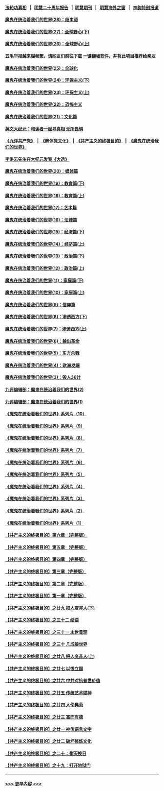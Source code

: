 #### [法轮功真相](https://github.com/gfw-breaker/truth/blob/master/README.md?t=0) &nbsp;&nbsp;|&nbsp;&nbsp; [明慧二十周年报告](https://github.com/gfw-breaker/mh-reports/blob/master/README.md?t=0) &nbsp;&nbsp;|&nbsp;&nbsp;[明慧期刊](https://github.com/gfw-breaker/mh-qikan) &nbsp;&nbsp;|&nbsp;&nbsp; [明慧海外之窗](https://github.com/gfw-breaker/mh-news/blob/master/README.md?t=0) &nbsp;&nbsp;|&nbsp;&nbsp; [神韵特别报道](https://github.com/gfw-breaker/mh-news/blob/master/shenyun.md?t=0)
#### [魔鬼在统治着我们的世界(28)：结束语](../pages/nsc422/n10936246.md?t=07041501) 
#### [魔鬼在统治着我们的世界(27)：全球野心(下)](../pages/nsc422/n10928319.md?t=07041501) 
#### [魔鬼在统治着我们的世界(26)：全球野心(上)](../pages/nsc422/n10900318.md?t=07041501) 
#### 五毛举报越来越频繁，请网友们前往下载 [一键翻墙软件](https://github.com/gfw-breaker/ssr-accounts)，并将此项目推荐给亲友
#### [魔鬼在统治着我们的世界(25)：全球化](../pages/nsc422/n10788205.md?t=07041501) 
#### [魔鬼在统治着我们的世界(24)：环保主义(下)](../pages/nsc422/n10695307.md?t=07041501) 
#### [魔鬼在统治着我们的世界(23)：环保主义(上)](../pages/nsc422/n10688613.md?t=07041501) 
#### [魔鬼在统治着我们的世界(22)：恐怖主义](../pages/nsc422/n10614727.md?t=07041501) 
#### [魔鬼在统治着我们的世界(21)：文化篇](../pages/nsc422/n10597706.md?t=07041501) 
#### [英文大纪元：和读者一起寻真相 无所畏惧](../pages/nsc422/n12542027.md?t=07041501) 
#### [《九评共产党》](https://github.com/begood0513/9ping.md/blob/master/README.md) &nbsp;|&nbsp; [《解体党文化》](../../../../jtdwh.md/blob/master/README.md)  &nbsp;|&nbsp; [《共产主义的终极目的》](../../../../gczydzjmd.md/blob/master/README.md) &nbsp;|&nbsp; [《魔鬼在统治我们的世界》](../../../../mgztzwmdsj.md/blob/master/README.md) 
#### [李洪志先生在大纪元发表《大选》](../pages/nsc422/n12534746.md?t=07041501) 
#### [魔鬼在统治着我们的世界(20)：媒体篇](../pages/nsc422/n10586579.md?t=07041501) 
#### [魔鬼在统治着我们的世界(19)：教育篇(下)](../pages/nsc422/n10564808.md?t=07041501) 
#### [魔鬼在统治着我们的世界(18)：教育篇(上)](../pages/nsc422/n10526970.md?t=07041501) 
#### [魔鬼在统治着我们的世界(17)：艺术篇](../pages/nsc422/n10499093.md?t=07041501) 
#### [魔鬼在统治着我们的世界(16)：法律篇](../pages/nsc422/n10485969.md?t=07041501) 
#### [魔鬼在统治着我们的世界(15)：经济篇(下)](../pages/nsc422/n10469975.md?t=07041501) 
#### [魔鬼在统治着我们的世界(14)：经济篇(上)](../pages/nsc422/n10457370.md?t=07041501) 
#### [魔鬼在统治着我们的世界(13)：政治篇(下)](../pages/nsc422/n10448270.md?t=07041501) 
#### [魔鬼在统治着我们的世界(12)：政治篇(上)](../pages/nsc422/n10444576.md?t=07041501) 
#### [魔鬼在统治着我们的世界(11)：家庭篇(下)](../pages/nsc422/n10440961.md?t=07041501) 
#### [魔鬼在统治着我们的世界(10)：家庭篇(上)](../pages/nsc422/n10435448.md?t=07041501) 
#### [魔鬼在统治着我们的世界(9)：信仰篇](../pages/nsc422/n10432159.md?t=07041501) 
#### [魔鬼在统治着我们的世界(8)：渗透西方(下)](../pages/nsc422/n10429603.md?t=07041501) 
#### [魔鬼在统治着我们的世界(7)：渗透西方(上)](../pages/nsc422/n10426013.md?t=07041501) 
#### [魔鬼在统治着我们的世界(6)：输出革命](../pages/nsc422/n10421536.md?t=07041501) 
#### [魔鬼在统治着我们的世界(5)：东方杀戮](../pages/nsc422/n10417707.md?t=07041501) 
#### [魔鬼在统治着我们的世界(4)：欧洲发端](../pages/nsc422/n10414890.md?t=07041501) 
#### [魔鬼在统治着我们的世界(3)：毁人36计](../pages/nsc422/n10411583.md?t=07041501) 
#### [九评编辑部：魔鬼在统治着我们的世界(2)](../pages/nsc422/n10410036.md?t=07041501) 
#### [九评编辑部：魔鬼在统治着我们的世界(1)](../pages/nsc422/n10406825.md?t=07041501) 
#### [《魔鬼在统治着我们的世界》系列片（10）](../pages/nsc422/n12292670.md?t=07041501) 
#### [《魔鬼在统治着我们的世界》系列片（9）](../pages/nsc422/n12290859.md?t=07041501) 
#### [《魔鬼在统治着我们的世界》系列片（8）](../pages/nsc422/n12287445.md?t=07041501) 
#### [《魔鬼在统治着我们的世界》系列片（7）](../pages/nsc422/n12283425.md?t=07041501) 
#### [《魔鬼在统治着我们的世界》系列片（6）](../pages/nsc422/n12282314.md?t=07041501) 
#### [《魔鬼在统治着我们的世界》系列片（5）](../pages/nsc422/n12281419.md?t=07041501) 
#### [《魔鬼在统治着我们的世界》系列片（4）](../pages/nsc422/n12274024.md?t=07041501) 
#### [《魔鬼在统治着我们的世界》系列片（3）](../pages/nsc422/n12271322.md?t=07041501) 
#### [《魔鬼在统治着我们的世界》系列片（2）](../pages/nsc422/n12269049.md?t=07041501) 
#### [《魔鬼在统治着我们的世界》系列片（1）](../pages/nsc422/n12267575.md?t=07041501) 
#### [【共产主义的终极目的】第六章 （完整版）](../pages/nsc422/n11428913.md?t=07041501) 
#### [【共产主义的终极目的】第五章 （完整版）](../pages/nsc422/n11428912.md?t=07041501) 
#### [【共产主义的终极目的】第四章 （完整版）](../pages/nsc422/n11428907.md?t=07041501) 
#### [【共产主义的终极目的】第三章（完整版）](../pages/nsc422/n11428848.md?t=07041501) 
#### [【共产主义的终极目的】第二章（完整版）](../pages/nsc422/n11428831.md?t=07041501) 
#### [【共产主义的终极目的】第一章（完整版）](../pages/nsc422/n11417651.md?t=07041501) 
#### [【共产主义的终极目的】之廿九 把人变非人(下)](../pages/nsc422/n11344140.md?t=07041501) 
#### [【共产主义的终极目的】之三十二 结语](../pages/nsc422/n11360535.md?t=07041501) 
#### [【共产主义的终极目的】之三十一 末世景观](../pages/nsc422/n11351129.md?t=07041501) 
#### [【共产主义的终极目的】之三十 几成狼世界](../pages/nsc422/n11348280.md?t=07041501) 
#### [【共产主义的终极目的】之廿八 把人变非人(上)](../pages/nsc422/n11340492.md?t=07041501) 
#### [【共产主义的终极目的】之廿七 以恨立国](../pages/nsc422/n11336944.md?t=07041501) 
#### [【共产主义的终极目的】之廿六 中共对抗普世价值](../pages/nsc422/n11324785.md?t=07041501) 
#### [【共产主义的终极目的】之廿五 传统艺术颂神](../pages/nsc422/n11296396.md?t=07041501) 
#### [【共产主义的终极目的】之廿四 人伦典范](../pages/nsc422/n11296397.md?t=07041501) 
#### [【共产主义的终极目的】之廿三 富而有德](../pages/nsc422/n11283598.md?t=07041501) 
#### [【共产主义的终极目的】之廿一 神传语言文字](../pages/nsc422/n11263265.md?t=07041501) 
#### [【共产主义的终极目的】之廿二 破坏修炼文化](../pages/nsc422/n11245728.md?t=07041501) 
#### [【共产主义的终极目的】之二十：偷天换日](../pages/nsc422/n11238846.md?t=07041501) 
#### [【共产主义的终极目的】之十九：打开地狱门](../pages/nsc422/n11206376.md?t=07041501) 

----
#### [ >>> 更早内容 <<< ](../indexes/nsc422-earlier.md)
